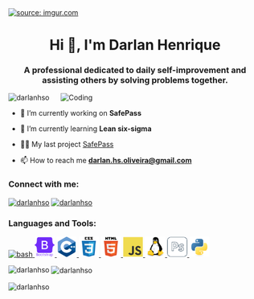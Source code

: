 <head>
  <meta name="viewport" content="width=device-width, initial-scale=1.0">
  <a href="https://imgur.com/R86wAkC"><img src="https://i.imgur.com/R86wAkC.gif" title="source: imgur.com" /></a>
</head>

<h1 align="center">Hi 👋, I'm Darlan Henrique</h1>
<h3 align="center">A professional dedicated to daily self-improvement and assisting others by solving problems together.</h3>
<img align="right" alt="Coding" width="400" src="https://i.imgur.com/aD9G6hP.png">

<p align="left"> <img src="https://komarev.com/ghpvc/?username=darlanhso&label=Profile%20views&color=0e75b6&style=flat" alt="darlanhso" /> </p>

- 🔭 I’m currently working on **SafePass**

- 🌱 I’m currently learning **Lean six-sigma**

- 👨‍💻 My last project [SafePass](https://github.com/DarlanHSO/safepass)

- 📫 How to reach me **darlan.hs.oliveira@gmail.com**


<h3 align="left">Connect with me:</h3>
<p align="left">
<a href="https://linkedin.com/in/darlanhso" target="blank"><img align="center" src="https://raw.githubusercontent.com/rahuldkjain/github-profile-readme-generator/master/src/images/icons/Social/linked-in-alt.svg" alt="darlanhso" height="30" width="40" /></a>
<a href="https://instagram.com/darlanhso" target="blank"><img align="center" src="https://raw.githubusercontent.com/rahuldkjain/github-profile-readme-generator/master/src/images/icons/Social/instagram.svg" alt="darlanhso" height="30" width="40" /></a>
</p>

<h3 align="left">Languages and Tools:</h3>
<p align="left"> <a href="https://www.gnu.org/software/bash/" target="_blank" rel="noreferrer"> <img src="https://www.vectorlogo.zone/logos/gnu_bash/gnu_bash-icon.svg" alt="bash" width="40" height="40"/> </a> <a href="https://getbootstrap.com" target="_blank" rel="noreferrer"> <img src="https://raw.githubusercontent.com/devicons/devicon/master/icons/bootstrap/bootstrap-plain-wordmark.svg" alt="bootstrap" width="40" height="40"/> </a> <a href="https://www.w3schools.com/cpp/" target="_blank" rel="noreferrer"> <img src="https://raw.githubusercontent.com/devicons/devicon/master/icons/cplusplus/cplusplus-original.svg" alt="cplusplus" width="40" height="40"/> </a> <a href="https://www.w3schools.com/css/" target="_blank" rel="noreferrer"> <img src="https://raw.githubusercontent.com/devicons/devicon/master/icons/css3/css3-original-wordmark.svg" alt="css3" width="40" height="40"/> </a> <a href="https://www.w3.org/html/" target="_blank" rel="noreferrer"> <img src="https://raw.githubusercontent.com/devicons/devicon/master/icons/html5/html5-original-wordmark.svg" alt="html5" width="40" height="40"/> </a> <a href="https://developer.mozilla.org/en-US/docs/Web/JavaScript" target="_blank" rel="noreferrer"> <img src="https://raw.githubusercontent.com/devicons/devicon/master/icons/javascript/javascript-original.svg" alt="javascript" width="40" height="40"/> </a> <a href="https://www.linux.org/" target="_blank" rel="noreferrer"> <img src="https://raw.githubusercontent.com/devicons/devicon/master/icons/linux/linux-original.svg" alt="linux" width="40" height="40"/> </a> <a href="https://www.photoshop.com/en" target="_blank" rel="noreferrer"> <img src="https://raw.githubusercontent.com/devicons/devicon/master/icons/photoshop/photoshop-line.svg" alt="photoshop" width="40" height="40"/> </a> <a href="https://www.python.org" target="_blank" rel="noreferrer"> <img src="https://raw.githubusercontent.com/devicons/devicon/master/icons/python/python-original.svg" alt="python" width="40" height="40"/> </a> </p>

<p><img align="left" src="https://github-readme-stats.vercel.app/api/top-langs?username=darlanhso&show_icons=true&locale=en&layout=compact" alt="darlanhso" /></p>

<p>&nbsp;<img align="center" src="https://github-readme-stats.vercel.app/api?username=darlanhso&show_icons=true&locale=en" alt="darlanhso" /></p>

<p><img align="center" src="https://github-readme-streak-stats.herokuapp.com/?user=darlanhso&" alt="darlanhso" /></p>
